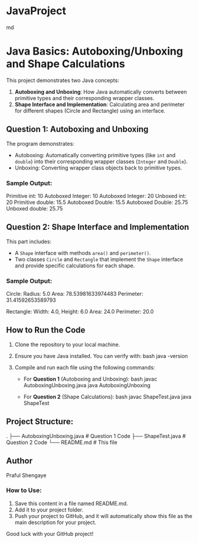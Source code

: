 # JavaProject

md
# Java Basics: Autoboxing/Unboxing and Shape Calculations

This project demonstrates two Java concepts:
1. **Autoboxing and Unboxing**: How Java automatically converts between primitive types and their corresponding wrapper classes.
2. **Shape Interface and Implementation**: Calculating area and perimeter for different shapes (Circle and Rectangle) using an interface.

## Question 1: Autoboxing and Unboxing
The program demonstrates:
- Autoboxing: Automatically converting primitive types (like `int` and `double`) into their corresponding wrapper classes (`Integer` and `Double`).
- Unboxing: Converting wrapper class objects back to primitive types.

### Sample Output:

Primitive int: 10
Autoboxed Integer: 10
Autoboxed Integer: 20
Unboxed int: 20
Primitive double: 15.5
Autoboxed Double: 15.5
Autoboxed Double: 25.75
Unboxed double: 25.75


## Question 2: Shape Interface and Implementation
This part includes:
- A `Shape` interface with methods `area()` and `perimeter()`.
- Two classes `Circle` and `Rectangle` that implement the `Shape` interface and provide specific calculations for each shape.

### Sample Output:

Circle:
Radius: 5.0
Area: 78.53981633974483
Perimeter: 31.41592653589793

Rectangle:
Width: 4.0, Height: 6.0
Area: 24.0
Perimeter: 20.0


## How to Run the Code
1. Clone the repository to your local machine.
2. Ensure you have Java installed. You can verify with:
   bash
   java -version
   
3. Compile and run each file using the following commands:
   - For **Question 1** (Autoboxing and Unboxing):
     bash
     javac AutoboxingUnboxing.java
     java AutoboxingUnboxing
     
   - For **Question 2** (Shape Calculations):
     bash
     javac ShapeTest.java
     java ShapeTest
     

## Project Structure:

.
├── AutoboxingUnboxing.java    # Question 1 Code
├── ShapeTest.java             # Question 2 Code
└── README.md                  # This file


## Author
Praful Shengaye


### How to Use:
1. Save this content in a file named README.md.
2. Add it to your project folder.
3. Push your project to GitHub, and it will automatically show this file as the main description for your project.

Good luck with your GitHub project!
